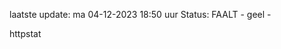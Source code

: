 laatste update: 
ma 04-12-2023 18:50   uur 
Status: FAALT - geel - 
<div class="service Y">httpstat</div>
